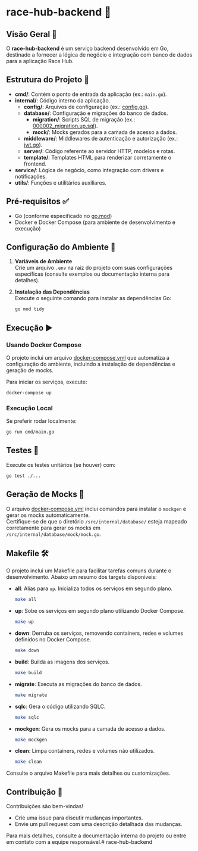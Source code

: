 # race-hub-backend 🏁

## Visão Geral 🤩

O **race-hub-backend** é um serviço backend desenvolvido em Go, destinado a fornecer a lógica de negócio e integração com banco de dados para a aplicação Race Hub.

## Estrutura do Projeto 📁

- **cmd/**: Contém o ponto de entrada da aplicação (ex.: `main.go`).
- **internal/**: Código interno da aplicação.
  - **config/**: Arquivos de configuração (ex.: [config.go](internal/config/config.go)).
  - **database/**: Configuração e migrações do banco de dados.
    - **migration/**: Scripts SQL de migração (ex.: [000002_migration.up.sql](internal/database/migration/000002_migration.up.sql)).
    - **mock/**: Mocks gerados para a camada de acesso a dados.
  - **middleware/**: Middlewares de autenticação e autorização (ex.: [jwt.go](internal/middleware/jwt.go)).
  - **server/**: Código referente ao servidor HTTP, modelos e rotas.
  - **template/**: Templates HTML para renderizar corretamente o frontend.
- **service/**: Lógica de negócio, como integração com drivers e notificações.
- **utils/**: Funções e utilitários auxiliares.

## Pré-requisitos ✅

- Go (conforme especificado no [go.mod](go.mod))
- Docker e Docker Compose (para ambiente de desenvolvimento e execução)

## Configuração do Ambiente 🔧

1. **Variáveis de Ambiente**  
   Crie um arquivo `.env` na raiz do projeto com suas configurações específicas (consulte exemplos ou documentação interna para detalhes).

2. **Instalação das Dependências**  
   Execute o seguinte comando para instalar as dependências Go:
   ```sh
   go mod tidy
   ```

## Execução ▶️

### Usando Docker Compose

O projeto inclui um arquivo [docker-compose.yml](docker-compose.yml) que automatiza a configuração do ambiente, incluindo a instalação de dependências e geração de mocks.

Para iniciar os serviços, execute:
```sh
docker-compose up
```

### Execução Local

Se preferir rodar localmente:
```sh
go run cmd/main.go
```

## Testes 🧪

Execute os testes unitários (se houver) com:
```sh
go test ./...
```

## Geração de Mocks 🤖

O arquivo [docker-compose.yml](docker-compose.yml) inclui comandos para instalar o `mockgen` e gerar os mocks automaticamente.  
Certifique-se de que o diretório `/src/internal/database/` esteja mapeado corretamente para gerar os mocks em `/src/internal/database/mock/mock.go`.

## Makefile 🛠

O projeto inclui um Makefile para facilitar tarefas comuns durante o desenvolvimento. Abaixo um resumo dos targets disponíveis:

- **all**: Alias para `up`. Inicializa todos os serviços em segundo plano.
  ```sh
  make all
  ```

- **up**: Sobe os serviços em segundo plano utilizando Docker Compose.
  ```sh
  make up
  ```

- **down**: Derruba os serviços, removendo containers, redes e volumes definidos no Docker Compose.
  ```sh
  make down
  ```

- **build**: Builda as imagens dos serviços.
  ```sh
  make build
  ```

- **migrate**: Executa as migrações do banco de dados.
  ```sh
  make migrate
  ```

- **sqlc**: Gera o código utilizando SQLC.
  ```sh
  make sqlc
  ```

- **mockgen**: Gera os mocks para a camada de acesso a dados.
  ```sh
  make mockgen
  ```

- **clean**: Limpa containers, redes e volumes não utilizados.
  ```sh
  make clean
  ```

Consulte o arquivo Makefile para mais detalhes ou customizações.

## Contribuição 🤝

Contribuições são bem-vindas!  
- Crie uma issue para discutir mudanças importantes.
- Envie um pull request com uma descrição detalhada das mudanças.

Para mais detalhes, consulte a documentação interna do projeto ou entre em contato com a equipe responsável.# race-hub-backend